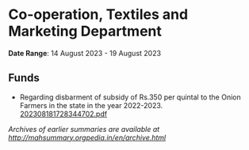 # Co-operation, Textiles and Marketing Department

**Date Range**: 14 August 2023 - 19 August 2023


## Funds
- Regarding disbarment of subsidy of Rs.350 per quintal to the Onion Farmers in the state in the year 2022-2023.\
  [202308181728344702.pdf](https://gr.maharashtra.gov.in/Site/Upload/Government%20Resolutions/English/202308181728344702.pdf)


*Archives of earlier summaries are available at http://mahsummary.orgpedia.in/en/archive.html*